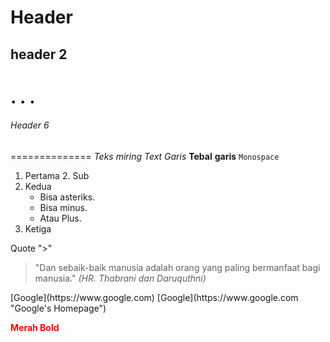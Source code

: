 # Header
## header 2
# . . .
###### Header 6
==============
*Teks miring*
_Text Garis_
**Tebal** __garis__
`Monospace`

1. Pertama
    2. Sub
2. Kedua
    * Bisa asteriks.
    - Bisa minus.
    + Atau Plus.
3. Ketiga

Quote ">"
> "Dan sebaik-baik manusia adalah orang yang paling bermanfaat bagi manusia." *(HR. Thabrani dan Daruquthni)*

<Link>
[Google](https://www.google.com)
[Google](https://www.google.com "Google's Homepage")

<span style="color:red">**Merah Bold**</span>
